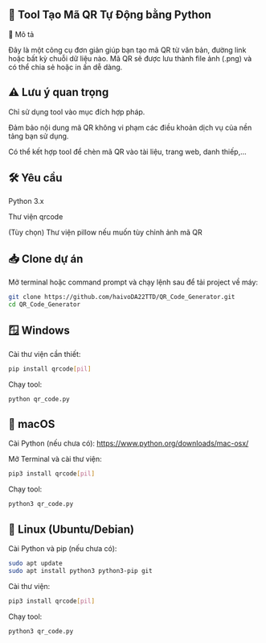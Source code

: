 ## 🚀 Tool Tạo Mã QR Tự Động bằng Python
📄 Mô tả

Đây là một công cụ đơn giản giúp bạn tạo mã QR từ văn bản, đường link hoặc bất kỳ chuỗi dữ liệu nào. Mã QR sẽ được lưu thành file ảnh (.png) và có thể chia sẻ hoặc in ấn dễ dàng.

## ⚠️ Lưu ý quan trọng

Chỉ sử dụng tool vào mục đích hợp pháp.

Đảm bảo nội dung mã QR không vi phạm các điều khoản dịch vụ của nền tảng bạn sử dụng.

Có thể kết hợp tool để chèn mã QR vào tài liệu, trang web, danh thiếp,...

## 🛠️ Yêu cầu

Python 3.x

Thư viện qrcode

(Tùy chọn) Thư viện pillow nếu muốn tùy chỉnh ảnh mã QR

## 📥 Clone dự án

Mở terminal hoặc command prompt và chạy lệnh sau để tải project về máy:
```bash
git clone https://github.com/haivoDA22TTD/QR_Code_Generator.git
cd QR_Code_Generator
```

## 🪟 Windows

Cài thư viện cần thiết:
```bash
pip install qrcode[pil]
```

Chạy tool:
```bash
python qr_code.py
```
## 🍎 macOS

Cài Python (nếu chưa có): https://www.python.org/downloads/mac-osx/

Mở Terminal và cài thư viện:
```bash
pip3 install qrcode[pil]
```

Chạy tool:
```bash
python3 qr_code.py
```
## 🐧 Linux (Ubuntu/Debian)

Cài Python và pip (nếu chưa có):
```bash
sudo apt update
sudo apt install python3 python3-pip git
```

Cài thư viện:
```bash
pip3 install qrcode[pil]
```

Chạy tool:
```bash
python3 qr_code.py
```
